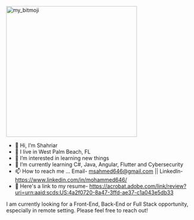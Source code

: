 <!-- <img alt="Coder GIF" height=250 width=350 src="https://dl.openseauserdata.com/cache/originImage/files/527a9783c28c70962773a73db797ea4d.gif" /> -->
 
<img alt="my_bitmoji" height=350 width=350 src="https://github.com/msahmed646/msahmed646/assets/126536410/e0e6f890-e1b8-4549-ba78-ce1038953819" />



- 👋 Hi, I’m Shahriar
- 📍 I live in West Palm Beach, FL
- 👀 I’m interested in learning new things
- 🌱 I’m currently learning C#, Java, Angular, Flutter and Cybersecurity
- 📫 How to reach me ... Email- msahmed646@gmail.com || LinkedIn- https://www.linkedin.com/in/mohammed646/
- 📄 Here's a link to my resume- https://acrobat.adobe.com/link/review?uri=urn:aaid:scds:US:4a2f0720-8a47-3ffd-ae37-c1a043e5db33
  
I am currently looking for a Front-End, Back-End or Full Stack opportunity, especially in remote setting. Please feel free to reach out!
<!---
msahmed646/msahmed646 is a ✨ special ✨ repository because its `README.md` (this file) appears on your GitHub profile.
You can click the Preview link to take a look at your changes.
--->
